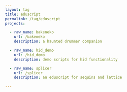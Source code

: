 ```yaml
---
layout: tag
title: eduscript
permalink: /tag/eduscript
projects:

  - raw_name: bakeneko
    url: /bakeneko
    description: a haunted drummer companion

  - raw_name: hid_demo
    url: /hid_demo
    description: demo scripts for hid functionality

  - raw_name: splicer
    url: /splicer
    description: an eduscript for sequins and lattice

---
```

